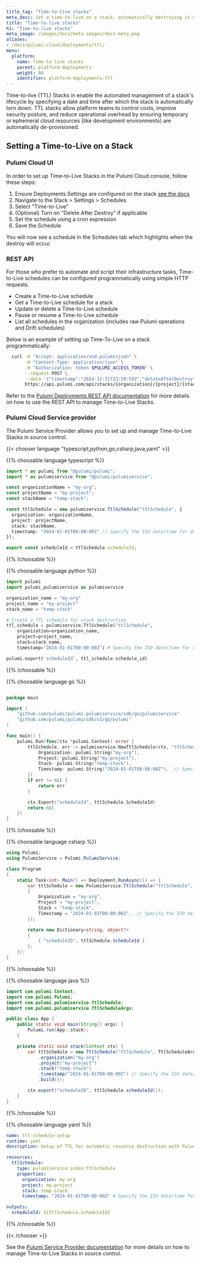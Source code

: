 ```yaml
---
title_tag: "Time-to-live stacks"
meta_desc: Set a time-to-live on a stack, automatically destroying it when the one time schedule is set for.
title: "Time-to-live stacks"
h1: "Time-to-live stacks"
meta_image: /images/docs/meta-images/docs-meta.png
aliases:
- /docs/pulumi-cloud/deployments/ttl/
menu:
  platform:
    name: Time-to-live stacks
    parent: platform-deployments
    weight: 80
    identifier: platform-deployments-ttl
---
```


Time-to-live (TTL) Stacks in enable the automated management of a stack's lifecycle by specifying a date and time after which the stack is automatically torn down. TTL stacks allow platform teams to control costs, improve security posture, and reduce operational overhead by ensuring temporary or ephemeral cloud resources (like development environments) are automatically de-provisioned.

## Setting a Time-to-Live on a Stack

### Pulumi Cloud UI

In order to set up Time-to-Live Stacks in the Pulumi Cloud console, follow these steps:

1. Ensure Deployments Settings are configured on the stack [see the docs](/docs/platform/deployments/reference)
2. Navigate to the Stack > Settings > Schedules
3. Select "Time-to-Live"
4. (Optional) Turn on "Delete After Destroy" if applicable
5. Set the schedule using a cron expression
6. Save the Schedule

You will now see a schedule in the Schedules tab which highlights when the destroy will occur.

### REST API

For those who prefer to automate and script their infrastructure tasks, Time-to-Live schedules can be configured programmatically using simple HTTP requests.

- Create a Time-to-Live schedule
- Get a Time-to-Live schedule for a stack
- Update or delete a Time-to-Live schedule
- Pause or resume a Time-to-Live schedule
- List all schedules in the organization (includes raw Pulumi operations and Drift schedules)

Below is an example of setting up Time-To-Live on a stack programmatically:

```bash
  curl -H "Accept: application/vnd.pulumi+json" \
       -H "Content-Type: application/json" \
       -H "Authorization: token $PULUMI_ACCESS_TOKEN" \
       --request POST \
       --data '{"timestamp":"2024-12-31T23:59:59Z","deleteAfterDestroy":true}' \
       https://api.pulumi.com/api/stacks/{organization}/{project}/{stack}/deployments/ttl/schedules
```

Refer to the [Pulumi Deployments REST API documentation](/docs/reference/cloud-rest-api/deployments/) for more details on how to use the REST API to manage Time-to-Live Stacks.

### Pulumi Cloud Service provider

The Pulumi Service Provider allows you to set up and manage Time-to-Live Stacks in source control.

{{< chooser language "typescript,python,go,csharp,java,yaml" >}}

{{% choosable language typescript %}}

```ts
import * as pulumi from "@pulumi/pulumi";
import * as pulumiservice from "@pulumi/pulumiservice";

const organizationName = "my-org";
const projectName = "my-project";
const stackName = "temp-stack";

const ttlSchedule = new pulumiservice.TtlSchedule("ttlSchedule", {
  organization: organizationName,
  project: projectName,
  stack: stackName,
  timestamp: "2024-01-01T00:00:00Z" // Specify the ISO date/time for destruction
});

export const scheduleId = ttlSchedule.scheduleId;

```

{{% /choosable %}}

{{% choosable language python %}}

```py
import pulumi
import pulumi_pulumiservice as pulumiservice

organization_name = "my-org"
project_name = "my-project"
stack_name = "temp-stack"

# Create a TTL schedule for stack destruction
ttl_schedule = pulumiservice.TtlSchedule("ttlSchedule",
    organization=organization_name,
    project=project_name,
    stack=stack_name,
    timestamp="2024-01-01T00:00:00Z") # Specify the ISO date/time for destruction

pulumi.export('scheduleId', ttl_schedule.schedule_id)
```

{{% /choosable %}}

{{% choosable language go %}}

```go

package main

import (
    "github.com/pulumi/pulumi-pulumiservice/sdk/go/pulumiservice"
    "github.com/pulumi/pulumi/sdk/v3/go/pulumi"
)

func main() {
    pulumi.Run(func(ctx *pulumi.Context) error {
        ttlSchedule, err := pulumiservice.NewTtlSchedule(ctx, "ttlSchedule", &pulumiservice.TtlScheduleArgs{
            Organization: pulumi.String("my-org"),
            Project: pulumi.String("my-project"),
            Stack: pulumi.String("temp-stack"),
            Timestamp: pulumi.String("2024-01-01T00:00:00Z"),  // Specify the ISO date/time for destruction
        })
        if err != nil {
            return err
        }

        ctx.Export("scheduleId", ttlSchedule.ScheduleId)
        return nil
    })
}
```

{{% /choosable %}}

{{% choosable language csharp %}}

```csharp
using Pulumi;
using PulumiService = Pulumi.PulumiService;

class Program
{
    static Task<int> Main() => Deployment.RunAsync(() => {
        var ttlSchedule = new PulumiService.TtlSchedule("ttlSchedule", new PulumiService.TtlScheduleArgs
        {
            Organization = "my-org",
            Project = "my-project",
            Stack = "temp-stack",
            Timestamp = "2024-01-01T00:00:00Z",  // Specify the ISO date/time for destruction
        });

        return new Dictionary<string, object?>
        {
            { "scheduleID", ttlSchedule.ScheduleId }
        };
    });
}

```

{{% /choosable %}}

{{% choosable language java %}}

```java
import com.pulumi.Context;
import com.pulumi.Pulumi;
import com.pulumi.pulumiservice.TtlSchedule;
import com.pulumi.pulumiservice.TtlScheduleArgs;

public class App {
    public static void main(String[] args) {
        Pulumi.run(App::stack);
    }

    private static void stack(Context ctx) {
        var ttlSchedule = new TtlSchedule("ttlSchedule", TtlScheduleArgs.builder()
            .organization("my-org")
            .project("my-project")
            .stack("temp-stack")
            .timestamp("2024-01-01T00:00:00Z") // Specify the ISO date/time for destruction
            .build());

        ctx.export("scheduleID", ttlSchedule.scheduleId());
    }
}

```

{{% /choosable %}}

{{% choosable language yaml %}}

```yaml
name: ttl-schedule-setup
runtime: yaml
description: Setup of TTL for automatic resource destruction with Pulumi

resources:
  ttlSchedule:
    type: pulumiservice:index:TtlSchedule
    properties:
      organization: my-org
      project: my-project
      stack: temp-stack
      timestamp: "2024-01-01T00:00:00Z" # Specify the ISO date/time for destruction

outputs:
  scheduleId: ${ttlSchedule.scheduleId}

```

{{% /choosable %}}

{{< /chooser >}}

See the [Pulumi Service Provider documentation](/registry/packages/pulumiservice/api-docs/provider) for more details on how to manage Time-to-Live Stacks in source control.
